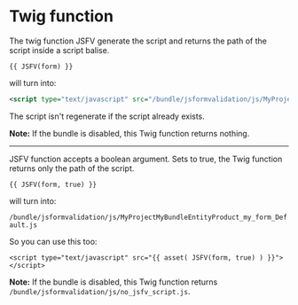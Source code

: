 Twig function
==========================

The twig function JSFV generate the script and returns the path of the script inside a script balise.

```jinja
{{ JSFV(form) }}
```

will turn into:

```xml
<script type="text/javascript" src="/bundle/jsformvalidation/js/MyProjectMyBundleEntityProduct_my_form_Default.js"></script>
```

The script isn't regenerate if the script already exists.

**Note:** If the bundle is disabled, this Twig function returns nothing.

---------

JSFV function accepts a boolean argument. Sets to true, the Twig function returns only the path of the script.

```jinja
{{ JSFV(form, true) }}
```

will turn into:

`/bundle/jsformvalidation/js/MyProjectMyBundleEntityProduct_my_form_Default.js`

So you can use this too:

```jinja
<script type="text/javascript" src="{{ asset( JSFV(form, true) ) }}"></script>
```

**Note:** If the bundle is disabled, this Twig function returns `/bundle/jsformvalidation/js/no_jsfv_script.js`.
